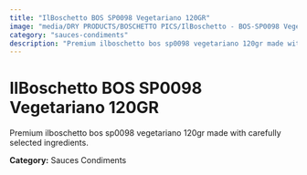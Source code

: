 ```yaml
---
title: "IlBoschetto BOS SP0098 Vegetariano 120GR"
image: "media/DRY PRODUCTS/BOSCHETTO PICS/IlBoschetto - BOS-SP0098 Vegetariano 120GR.png"
category: "sauces-condiments"
description: "Premium ilboschetto bos sp0098 vegetariano 120gr made with carefully selected ingredients."
---
```


# IlBoschetto BOS SP0098 Vegetariano 120GR

Premium ilboschetto bos sp0098 vegetariano 120gr made with carefully selected ingredients.

**Category:** Sauces Condiments
